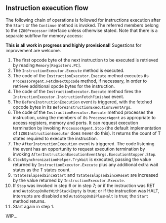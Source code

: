## Instruction execution flow ##

The following chain of operations is followed for instructions execution after the `Start` or the `Continue` method is invoked. The referred members belong to the `IZ80Processor` interface unless otherwise stated. Note that there is a separate subflow for memory access:

**This is all work in progress and highly provisional!** Sugestions for improvement are welcome.

1. The first opcode byte of the next instruction to be executed is retrieved by reading `Memory[Registers.PC]`.
2. The `InstructionExecutor.Execute` method is executed.
3. The code of the `InstructionExecutor.Execute` method executes its `ProcessorAgent.FetchNextOpcode` method, if necessary, in order to retrieve additional opcde bytes for the instruction.
4. The code of the `InstructionExecutor.Execute` method fires the `InstructionExecutor.InstructionFetchFinished` event.
5. The `BeforeInstructionExecution` event is triggered, with the fetched opcode bytes in its `BeforeInstructionExecutionEventArgs`.
6. The code of the `InstructionExecutor.Execute` method processes the instruction, using the members of its `ProcessorAgent` as appropriate to access registers, memory and ports. It can request execution termination by invoking `ProcessorAgent.Stop` (the default implementation of `IZ80InstructionExecutor` does never do this). It returns the count of T states required to execute the instruction.
7. The `AfterInstructionExecution` event is triggered. The code listening the event has an opportunity to request execution termination by invoking `AfterInstructionExecutionEventArgs.ExecutionStopper.Stop`.
8. `ClockSynchronizationHelper.TryWait` is executed, passing the value returned by `InstructionExecutor.Execute` plus any additional extra wait states as the T states count.
9. `TStatesElapsedSinceStart` and `TStatesElapsedSinceReset` are increased by the value returned by `InstructionExecutor.Execute`.
10. If `Stop` was invoked in step 6 or in step 7; or if the instruction was RET and `AutoStopOnRetWithStackEmpty` is true; or if the instruction was HALT, interrupts are disabled and `AutoStopOnDiPlusHalt` is true; the `Start` method returns.
11. Start again in step 1.

WIP...